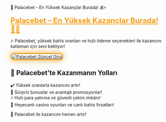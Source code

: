 🎯 Palacebet – En Yüksek Kazançlar Burada! 💰⚡

<a href="https://cutt.ly/PalaceLink" title="Palacebet Güncel Giriş" style="color: #f39c12; font-size: 24px; font-weight: bold;">Palacebet – En Yüksek Kazançlar Burada! 🎰💸</a>

🔥 Palacebet, yüksek bahis oranları ve hızlı ödeme seçenekleri ile kazancını katlaman için seni bekliyor!

<a href="https://cutt.ly/PalaceLink" title="Palacebet Güncel Giriş">
  <img src="https://i.ibb.co/BtMhhf6/g-venligiris.jpg" alt="Palacebet Güncel Giriş" style="max-width: 100%; border: 3px solid #f39c12; border-radius: 15px; box-shadow: 0px 0px 20px rgba(243, 156, 18, 0.8);">
</a>

## 🚀 Palacebet’te Kazanmanın Yolları
✔️ Yüksek oranlarla kazancını artır!  
🎁 Sürpriz bonuslar ve avantajlı promosyonlar!  
⚡️ Hızlı para yatırma ve güvenli çekim imkânı!  
🎲 Heyecanlı casino oyunları ve canlı bahis fırsatları!

💎 Palacebet ile kazancını hemen artır!
